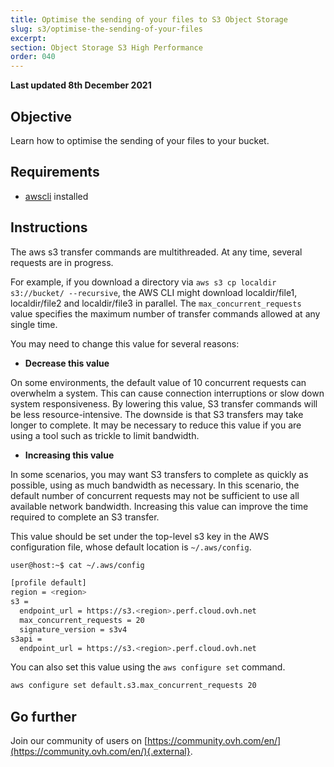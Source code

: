 ```yaml
---
title: Optimise the sending of your files to S3 Object Storage
slug: s3/optimise-the-sending-of-your-files
excerpt:
section: Object Storage S3 High Performance
order: 040
---
```


**Last updated 8th December 2021**

## Objective

Learn how to optimise the sending of your files to your bucket.

## Requirements

- [awscli](https://docs.ovh.com/ca/en/storage/s3/getting-started-with-s3/) installed

## Instructions

The aws s3 transfer commands are multithreaded. At any time, several requests are in progress.

For example, if you download a directory via `aws s3 cp localdir s3://bucket/ --recursive`, the AWS CLI might download localdir/file1, localdir/file2 and localdir/file3 in parallel. The `max_concurrent_requests` value specifies the maximum number of transfer commands allowed at any single time.

You may need to change this value for several reasons:

- **Decrease this value**

On some environments, the default value of 10 concurrent requests can overwhelm a system. This can cause connection interruptions or slow down system responsiveness. By lowering this value, S3 transfer commands will be less resource-intensive. The downside is that S3 transfers may take longer to complete. It may be necessary to reduce this value if you are using a tool such as trickle to limit bandwidth.

- **Increasing this value**

In some scenarios, you may want S3 transfers to complete as quickly as possible, using as much bandwidth as necessary. In this scenario, the default number of concurrent requests may not be sufficient to use all available network bandwidth. Increasing this value can improve the time required to complete an S3 transfer.

This value should be set under the top-level s3 key in the AWS configuration file, whose default location is `~/.aws/config`.

```bash
user@host:~$ cat ~/.aws/config

[profile default]
region = <region>
s3 =
  endpoint_url = https://s3.<region>.perf.cloud.ovh.net
  max_concurrent_requests = 20
  signature_version = s3v4
s3api =
  endpoint_url = https://s3.<region>.perf.cloud.ovh.net
```

You can also set this value using the `aws configure set` command.

```bash
aws configure set default.s3.max_concurrent_requests 20
```

## Go further

Join our community of users on [https://community.ovh.com/en/](https://community.ovh.com/en/){.external}.
